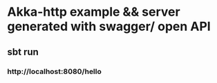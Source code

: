 <h1> Akka-http example && server generated with swagger/ open API </h1>
<h2> sbt run </h2>

<h3> http://localhost:8080/hello </h3>